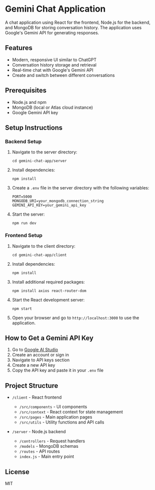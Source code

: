 # Gemini Chat Application

A chat application using React for the frontend, Node.js for the backend, and MongoDB for storing conversation history. The application uses Google's Gemini API for generating responses.

## Features

- Modern, responsive UI similar to ChatGPT
- Conversation history storage and retrieval
- Real-time chat with Google's Gemini API
- Create and switch between different conversations

## Prerequisites

- Node.js and npm
- MongoDB (local or Atlas cloud instance)
- Google Gemini API key

## Setup Instructions

### Backend Setup

1. Navigate to the server directory:
   ```
   cd gemini-chat-app/server
   ```

2. Install dependencies:
   ```
   npm install
   ```

3. Create a `.env` file in the server directory with the following variables:
   ```
   PORT=5000
   MONGODB_URI=your_mongodb_connection_string
   GEMINI_API_KEY=your_gemini_api_key
   ```

4. Start the server:
   ```
   npm run dev
   ```

### Frontend Setup

1. Navigate to the client directory:
   ```
   cd gemini-chat-app/client
   ```

2. Install dependencies:
   ```
   npm install
   ```

3. Install additional required packages:
   ```
   npm install axios react-router-dom
   ```

4. Start the React development server:
   ```
   npm start
   ```

5. Open your browser and go to `http://localhost:3000` to use the application.

## How to Get a Gemini API Key

1. Go to [Google AI Studio](https://aistudio.google.com/)
2. Create an account or sign in
3. Navigate to API keys section
4. Create a new API key
5. Copy the API key and paste it in your `.env` file

## Project Structure

- `/client` - React frontend
  - `/src/components` - UI components
  - `/src/context` - React context for state management
  - `/src/pages` - Main application pages
  - `/src/utils` - Utility functions and API calls

- `/server` - Node.js backend
  - `/controllers` - Request handlers
  - `/models` - MongoDB schemas
  - `/routes` - API routes
  - `index.js` - Main entry point

## License

MIT
